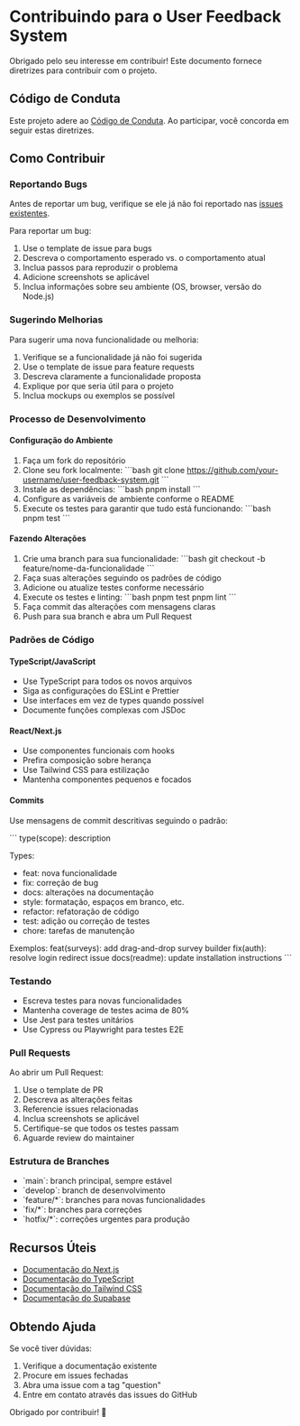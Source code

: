 # Contribuindo para o User Feedback System

Obrigado pelo seu interesse em contribuir! Este documento fornece diretrizes para contribuir com o projeto.

## Código de Conduta

Este projeto adere ao [Código de Conduta](CODE_OF_CONDUCT.md). Ao participar, você concorda em seguir estas diretrizes.

## Como Contribuir

### Reportando Bugs

Antes de reportar um bug, verifique se ele já não foi reportado nas [issues existentes](https://github.com/your-username/user-feedback-system/issues).

Para reportar um bug:

1. Use o template de issue para bugs
2. Descreva o comportamento esperado vs. o comportamento atual
3. Inclua passos para reproduzir o problema
4. Adicione screenshots se aplicável
5. Inclua informações sobre seu ambiente (OS, browser, versão do Node.js)

### Sugerindo Melhorias

Para sugerir uma nova funcionalidade ou melhoria:

1. Verifique se a funcionalidade já não foi sugerida
2. Use o template de issue para feature requests
3. Descreva claramente a funcionalidade proposta
4. Explique por que seria útil para o projeto
5. Inclua mockups ou exemplos se possível

### Processo de Desenvolvimento

#### Configuração do Ambiente

1. Faça um fork do repositório
2. Clone seu fork localmente:
   \`\`\`bash
   git clone https://github.com/your-username/user-feedback-system.git
   \`\`\`
3. Instale as dependências:
   \`\`\`bash
   pnpm install
   \`\`\`
4. Configure as variáveis de ambiente conforme o README
5. Execute os testes para garantir que tudo está funcionando:
   \`\`\`bash
   pnpm test
   \`\`\`

#### Fazendo Alterações

1. Crie uma branch para sua funcionalidade:
   \`\`\`bash
   git checkout -b feature/nome-da-funcionalidade
   \`\`\`
2. Faça suas alterações seguindo os padrões de código
3. Adicione ou atualize testes conforme necessário
4. Execute os testes e linting:
   \`\`\`bash
   pnpm test
   pnpm lint
   \`\`\`
5. Faça commit das alterações com mensagens claras
6. Push para sua branch e abra um Pull Request

### Padrões de Código

#### TypeScript/JavaScript

- Use TypeScript para todos os novos arquivos
- Siga as configurações do ESLint e Prettier
- Use interfaces em vez de types quando possível
- Documente funções complexas com JSDoc

#### React/Next.js

- Use componentes funcionais com hooks
- Prefira composição sobre herança
- Use Tailwind CSS para estilização
- Mantenha componentes pequenos e focados

#### Commits

Use mensagens de commit descritivas seguindo o padrão:

\`\`\`
type(scope): description

Types:
- feat: nova funcionalidade
- fix: correção de bug
- docs: alterações na documentação
- style: formatação, espaços em branco, etc.
- refactor: refatoração de código
- test: adição ou correção de testes
- chore: tarefas de manutenção

Exemplos:
feat(surveys): add drag-and-drop survey builder
fix(auth): resolve login redirect issue
docs(readme): update installation instructions
\`\`\`

### Testando

- Escreva testes para novas funcionalidades
- Mantenha coverage de testes acima de 80%
- Use Jest para testes unitários
- Use Cypress ou Playwright para testes E2E

### Pull Requests

Ao abrir um Pull Request:

1. Use o template de PR
2. Descreva as alterações feitas
3. Referencie issues relacionadas
4. Inclua screenshots se aplicável
5. Certifique-se que todos os testes passam
6. Aguarde review do maintainer

### Estrutura de Branches

- \`main\`: branch principal, sempre estável
- \`develop\`: branch de desenvolvimento
- \`feature/*\`: branches para novas funcionalidades
- \`fix/*\`: branches para correções
- \`hotfix/*\`: correções urgentes para produção

## Recursos Úteis

- [Documentação do Next.js](https://nextjs.org/docs)
- [Documentação do TypeScript](https://www.typescriptlang.org/docs/)
- [Documentação do Tailwind CSS](https://tailwindcss.com/docs)
- [Documentação do Supabase](https://supabase.com/docs)

## Obtendo Ajuda

Se você tiver dúvidas:

1. Verifique a documentação existente
2. Procure em issues fechadas
3. Abra uma issue com a tag "question"
4. Entre em contato através das issues do GitHub

Obrigado por contribuir! 🚀